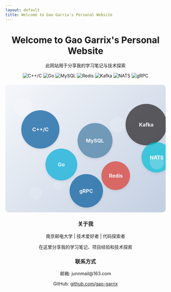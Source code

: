 ```yaml
---
layout: default
title: Welcome to Gao Garrix's Personal Website
---
```


<!--# Welcome to Gao-Garrix's homepage!-->

<div align="center">
  <h1>Welcome to Gao Garrix's Personal Website</h1>
  <p>此网站用于分享我的学习笔记与技术探索</p>
</div>

<div align="center">
  <img src="https://img.shields.io/badge/C++/C-00599C?style=for-the-badge&logo=c%2B%2B&logoColor=white" alt="C++/C">
  <img src="https://img.shields.io/badge/Go-00ADD8?style=for-the-badge&logo=go&logoColor=white" alt="Go">
  <img src="https://img.shields.io/badge/MySQL-4479A1?style=for-the-badge&logo=mysql&logoColor=white" alt="MySQL">
  <img src="https://img.shields.io/badge/Redis-DC382D?style=for-the-badge&logo=redis&logoColor=white" alt="Redis">
  <img src="https://img.shields.io/badge/Kafka-231F20?style=for-the-badge&logo=apache-kafka&logoColor=white" alt="Kafka">
  <img src="https://img.shields.io/badge/NATS-00BCD4?style=for-the-badge&logo=nats&logoColor=white" alt="NATS">
  <img src="https://img.shields.io/badge/gRPC-00599C?style=for-the-badge&logo=grpc&logoColor=white" alt="gRPC">
</div>

<style>
.bubble-container {
  position: relative;
  width: 100%;
  height: 400px;
  overflow: hidden;
  background: linear-gradient(135deg, #f5f7fa 0%, #c3cfe2 100%);
  border-radius: 10px;
  margin: 20px 0;
}

.bubble {
  position: absolute;
  border-radius: 50%;
  opacity: 0.7;
  animation: float 8s infinite ease-in-out;
}

@keyframes float {
  0%, 100% {
    transform: translateY(0) translateX(0);
  }
  25% {
    transform: translateY(-20px) translateX(10px);
  }
  50% {
    transform: translateY(10px) translateX(-10px);
  }
  75% {
    transform: translateY(-10px) translateX(5px);
  }
}

.tech-bubble {
  display: flex;
  justify-content: center;
  align-items: center;
  color: white;
  font-weight: bold;
  font-size: 16px;
  box-shadow: 0 4px 8px rgba(0, 0, 0, 0.1);
  transition: transform 0.3s ease;
}

.tech-bubble:hover {
  transform: scale(1.1);
  opacity: 0.9;
}

/* 不同技术的颜色 */
.cpp { background-color: #00599C; }
.go { background-color: #00ADD8; }
.mysql { background-color: #4479A1; }
.redis { background-color: #DC382D; }
.kafka { background-color: #231F20; }
.nats { background-color: #00BCD4; }
.grpc { background-color: #00599C; }

/* 响应式设计 */
@media (max-width: 768px) {
  .bubble-container {
    height: 300px;
  }
  .tech-bubble {
    font-size: 14px;
  }
}
</style>

<div class="bubble-container">
  <!-- C++/C 气泡 -->
  <div class="bubble tech-bubble cpp" style="width: 120px; height: 120px; top: 20%; left: 10%; animation-delay: 0s;">C++/C</div>
  
  <!-- Go 气泡 -->
  <div class="bubble tech-bubble go" style="width: 100px; height: 100px; top: 50%; left: 25%; animation-delay: 1s;">Go</div>
  
  <!-- MySQL 气泡 -->
  <div class="bubble tech-bubble mysql" style="width: 110px; height: 110px; top: 30%; left: 45%; animation-delay: 2s;">MySQL</div>
  
  <!-- Redis 气泡 -->
  <div class="bubble tech-bubble redis" style="width: 90px; height: 90px; top: 60%; left: 60%; animation-delay: 3s;">Redis</div>
  
  <!-- Kafka 气泡 -->
  <div class="bubble tech-bubble kafka" style="width: 130px; height: 130px; top: 15%; left: 75%; animation-delay: 4s;">Kafka</div>
  
  <!-- NATS 气泡 -->
  <div class="bubble tech-bubble nats" style="width: 95px; height: 95px; top: 45%; left: 85%; animation-delay: 5s;">NATS</div>
  
  <!-- gRPC 气泡 -->
  <div class="bubble tech-bubble grpc" style="width: 105px; height: 105px; top: 70%; left: 40%; animation-delay: 6s;">gRPC</div>
  
  <!-- 装饰性气泡 -->
  <div class="bubble" style="width: 60px; height: 60px; background-color: rgba(255, 255, 255, 0.3); top: 10%; left: 5%; animation-delay: 0.5s;"></div>
  <div class="bubble" style="width: 40px; height: 40px; background-color: rgba(255, 255, 255, 0.2); top: 80%; left: 15%; animation-delay: 1.5s;"></div>
  <div class="bubble" style="width: 50px; height: 50px; background-color: rgba(255, 255, 255, 0.25); top: 25%; left: 65%; animation-delay: 2.5s;"></div>
  <div class="bubble" style="width: 30px; height: 30px; background-color: rgba(255, 255, 255, 0.2); top: 75%; left: 30%; animation-delay: 3.5s;"></div>
  <div class="bubble" style="width: 45px; height: 45px; background-color: rgba(255, 255, 255, 0.3); top: 55%; left: 90%; animation-delay: 4.5s;"></div>
</div>

<div align="center">
  <h3>关于我</h3>
  <p>南京邮电大学 | 技术爱好者 | 代码探索者</p>
  <p>在这里分享我的学习笔记、项目经验和技术探索</p>
</div>

<div align="center">
  <h3>联系方式</h3>
  <p>邮箱: junnmail@163.com</p>
  <p>GitHub: <a href="https://github.com/gao-garrix" target="_blank">github.com/gao-garrix</a></p>
</div>
